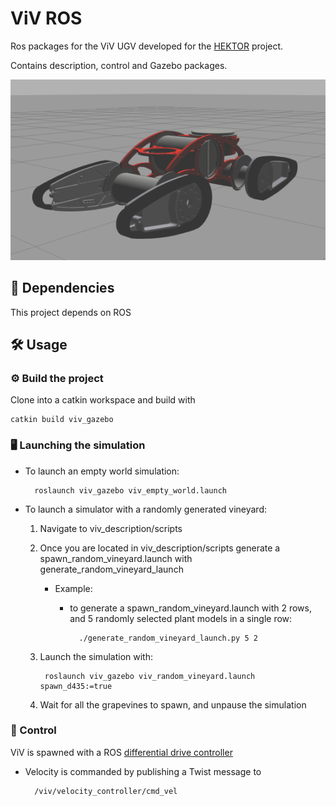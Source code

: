 # ViV ROS

Ros packages for the ViV UGV developed for the [HEKTOR](https://hektor.fer.hr/) project.

Contains description, control and Gazebo packages. 

![viv1](doc/viv_pequeno_img.png)

## 📄 Dependencies

This project depends on ROS

## 🛠️ Usage

### ⚙️ Build the project

Clone into a catkin workspace and build with

	catkin build viv_gazebo

### 🖥️ Launching the simulation

- To launch an empty world simulation:

		roslaunch viv_gazebo viv_empty_world.launch  

- To launch a simulator with a randomly generated vineyard:

	1. Navigate to viv_description/scripts

	2. Once you are located in viv_description/scripts generate a spawn_random_vineyard.launch with generate_random_vineyard_launch 
	
		- Example:

			- to generate a spawn_random_vineyard.launch with 2 rows, and 5 randomly selected plant models in a single row:

					./generate_random_vineyard_launch.py 5 2  


	3. Launch the simulation with:

			roslaunch viv_gazebo viv_random_vineyard.launch spawn_d435:=true

	4. Wait for all the grapevines to spawn, and unpause the simulation


### 🚜 Control
ViV is spawned with a ROS [differential drive controller](http://wiki.ros.org/diff_drive_controller) 

- Velocity is commanded by publishing a Twist message to 
   
    	/viv/velocity_controller/cmd_vel
